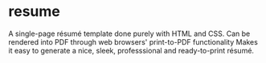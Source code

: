 # resume

A single-page résumé template done purely with HTML and CSS.
Can be rendered into PDF through web browsers' print-to-PDF functionality
Makes it easy to generate a nice, sleek, professsional and ready-to-print résumé.
